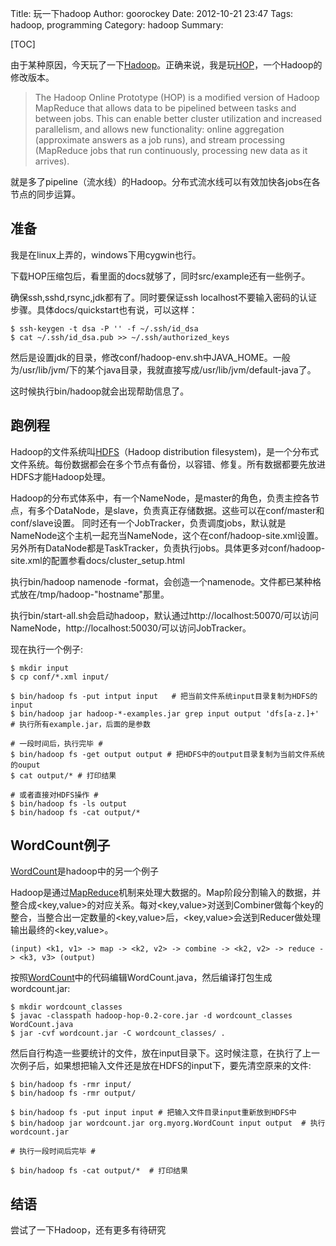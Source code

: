 Title: 玩一下hadoop
Author: goorockey
Date: 2012-10-21 23:47
Tags: hadoop, programming
Category: hadoop
Summary: 


[TOC]

[HOP]: http://code.google.com/p/hop/ "HOP"
[Hadoop]: http://hadoop.apache.org/ "Hadoop"
[HDFS]: http://hadoop.apache.org/docs/stable/hdfs_design.html "HDFS"
[WordCount]:http://hadoop.apache.org/docs/stable/mapred_tutorial.html "WordCount"
[MapReduce]:http://wiki.apache.org/hadoop/HadoopMapReduce "MapReduce"

由于某种原因，今天玩了一下[Hadoop]。正确来说，我是玩[HOP]，一个Hadoop的修改版本。

> The Hadoop Online Prototype (HOP) is a modified version of Hadoop MapReduce that allows data to be pipelined between tasks and between jobs. This can enable better cluster utilization and increased parallelism, and allows new functionality: online aggregation (approximate answers as a job runs), and stream processing (MapReduce jobs that run continuously, processing new data as it arrives). 

就是多了pipeline（流水线）的Hadoop。分布式流水线可以有效加快各jobs在各节点的同步运算。

<!-- more -->

## 准备

我是在linux上弄的，windows下用cygwin也行。

下载HOP压缩包后，看里面的docs就够了，同时src/example还有一些例子。

确保ssh,sshd,rsync,jdk都有了。同时要保证ssh localhost不要输入密码的认证步骤。具体docs/quickstart也有说，可以这样：

    $ ssh-keygen -t dsa -P '' -f ~/.ssh/id_dsa
    $ cat ~/.ssh/id_dsa.pub >> ~/.ssh/authorized_keys

然后是设置jdk的目录，修改conf/hadoop-env.sh中JAVA\_HOME。一般为/usr/lib/jvm/下的某个java目录，我就直接写成/usr/lib/jvm/default-java了。

这时候执行bin/hadoop就会出现帮助信息了。

## 跑例程

Hadoop的文件系统叫[HDFS]（Hadoop distribution filesystem)，是一个分布式文件系统。每份数据都会在多个节点有备份，以容错、修复。所有数据都要先放进HDFS才能Hadoop处理。

Hadoop的分布式体系中，有一个NameNode，是master的角色，负责主控各节点，有多个DataNode，是slave，负责真正存储数据。这些可以在conf/master和conf/slave设置。
同时还有一个JobTracker，负责调度jobs，默认就是NameNode这个主机一起充当NameNode，这个在conf/hadoop-site.xml设置。另外所有DataNode都是TaskTracker，负责执行jobs。具体更多对conf/hadoop-site.xml的配置参看docs/cluster\_setup.html

执行bin/hadoop namenode -format，会创造一个namenode。文件都已某种格式放在/tmp/hadoop-"hostname"那里。

执行bin/start-all.sh会启动hadoop，默认通过http://localhost:50070/可以访问NameNode，http://localhost:50030/可以访问JobTracker。

现在执行一个例子:

    $ mkdir input
    $ cp conf/*.xml input/

    $ bin/hadoop fs -put intput input   # 把当前文件系统input目录复制为HDFS的input
    $ bin/hadoop jar hadoop-*-examples.jar grep input output 'dfs[a-z.]+'  # 执行所有example.jar，后面的是参数

    # 一段时间后，执行完毕 #
    $ bin/hadoop fs -get output output # 把HDFS中的output目录复制为当前文件系统的ouput
    $ cat output/* # 打印结果

    # 或者直接对HDFS操作 #
    $ bin/hadoop fs -ls output
    $ bin/hadoop fs -cat output/*

## WordCount例子

[WordCount]是hadoop中的另一个例子

Hadoop是通过[MapReduce]机制来处理大数据的。Map阶段分割输入的数据，并整合成\<key,value\>的对应关系。每对\<key,value\>对送到Combiner做每个key的整合，当整合出一定数量的\<key,value\>后，\<key,value\>会送到Reducer做处理输出最终的\<key,value\>。

    (input) <k1, v1> -> map -> <k2, v2> -> combine -> <k2, v2> -> reduce -> <k3, v3> (output) 

按照[WordCount]中的代码编辑WordCount.java，然后编译打包生成wordcount.jar:

    $ mkdir wordcount_classes
    $ javac -classpath hadoop-hop-0.2-core.jar -d wordcount_classes WordCount.java
    $ jar -cvf wordcount.jar -C wordcount_classes/ . 


然后自行构造一些要统计的文件，放在input目录下。这时候注意，在执行了上一次例子后，如果想把输入文件还是放在HDFS的input下，要先清空原来的文件:

    $ bin/hadoop fs -rmr input/
    $ bin/hadoop fs -rmr output/

    $ bin/hadoop fs -put input input # 把输入文件目录input重新放到HDFS中
    $ bin/hadoop jar wordcount.jar org.myorg.WordCount input output  # 执行wordcount.jar

    # 执行一段时间后完毕 #

    $ bin/hadoop fs -cat output/*  # 打印结果

## 结语

尝试了一下Hadoop，还有更多有待研究